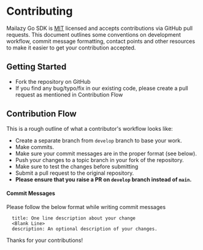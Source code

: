 # Contributing

Mailazy Go SDK is [MIT](LICENSE) licensed and accepts contributions via GitHub pull requests. This document outlines some conventions on development workflow, commit message formatting, contact points and other resources to make it easier to get your contribution accepted.

## Getting Started

- Fork the repository on GitHub
- If you find any bug/typo/fix in our existing code, please create a pull request as mentioned in Contribution Flow

## Contribution Flow

This is a rough outline of what a contributor's workflow looks like:

- Create a separate branch from `develop` branch to base your work.
- Make commits.
- Make sure your commit messages are in the proper format (see below).
- Push your changes to a topic branch in your fork of the repository.
- Make sure to test the changes before submitting
- Submit a pull request to the original repository.
- **Please ensure that you raise a PR on `develop` branch instead of `main`.**

#### Commit Messages

Please follow the below format while writing commit messages

```
  title: One line description about your change
  <Blank Line>
  description: An optional description of your changes.
```

Thanks for your contributions!